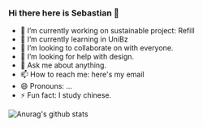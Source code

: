 ### Hi there here is Sebastian 👋

- 🔭 I’m currently working on sustainable project: Refill
- 🌱 I’m currently learning in UniBz
- 👯 I’m looking to collaborate on with everyone.
- 🤔 I’m looking for help with design.
- 💬 Ask me about anything.
- 📫 How to reach me: here's my email
- 😄 Pronouns: ...
- ⚡ Fun fact: I study chinese.

![Anurag's github stats](https://github-readme-stats.vercel.app/api?username=Sebo-the-tramp&show_icons=true?theme=dark&bg_color=#ffffff,#f34123)
